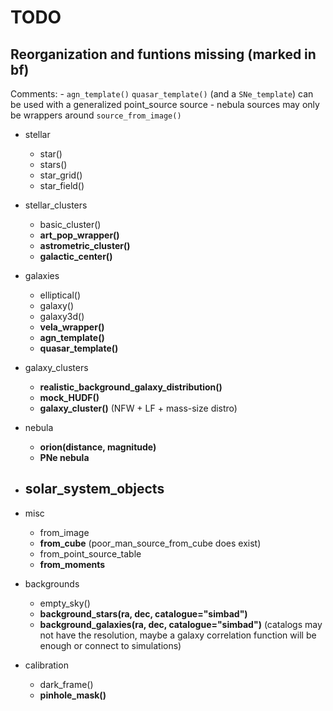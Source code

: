 # TODO 


## Reorganization and funtions missing (marked in bf)

Comments: 
    - ``agn_template()`` ``quasar_template()`` (and a ``SNe_template``) can be used with a generalized point_source source
    - nebula sources may only be wrappers around ``source_from_image()``



- stellar
    - star()
    - stars()
    - star_grid()
    - star_field()

- stellar_clusters
    - basic_cluster()
    - **art_pop_wrapper()**
    - **astrometric_cluster()**
    - **galactic_center()**

- galaxies
    - elliptical()
    - galaxy()
    - galaxy3d()
    - **vela_wrapper()**
    - **agn_template()**
    - **quasar_template()**
    
- galaxy_clusters
    - **realistic_background_galaxy_distribution()**
    - **mock_HUDF()**
    - **galaxy_cluster()**  (NFW + LF + mass-size distro)

- nebula
    - **orion(distance, magnitude)**
    - **PNe nebula**

- solar_system_objects
    - 

- misc
    - from_image
    - **from_cube**   (poor_man_source_from_cube does exist)
    - from_point_source_table
    - **from_moments**

- backgrounds
    - empty_sky()
    - **background_stars(ra, dec, catalogue="simbad")**
    - **background_galaxies(ra, dec, catalogue="simbad")**  (catalogs may not have the resolution, maybe a galaxy correlation function will be enough or connect to simulations)

- calibration
    - dark_frame()
    - **pinhole_mask()**
    

